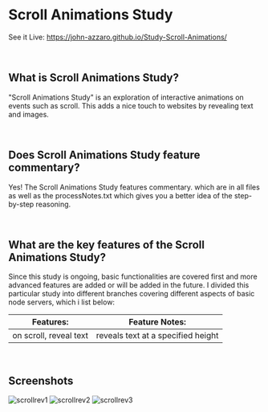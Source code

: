 # Scroll Animations Study
See it Live:  https://john-azzaro.github.io/Study-Scroll-Animations/

<br>

## What is Scroll Animations Study?
"Scroll Animations Study" is an exploration of interactive animations on events such as scroll.  This adds a nice touch to websites by revealing
text and images.

<br>

## Does Scroll Animations Study feature commentary?
Yes! The Scroll Animations Study features commentary. which are in all files as well as the processNotes.txt which gives you a better idea of the step-by-step
reasoning.  

<br>

## What are the key features of the Scroll Animations Study?
Since this study is ongoing, basic functionalities are covered first and more advanced features are added or will be added in the future.  I divided this particular study into different branches covering different aspects of basic node servers, which i list below:


| **Features:**                            | **Feature Notes:**                             |
| ---------------------------------------- | ----------------------------------------------|
|  on scroll, reveal text                  |  reveals text at a specified height                                              |

<br>

## Screenshots

![scrollrev1](https://user-images.githubusercontent.com/37447586/63073715-ebd2f900-bede-11e9-810f-8f762c1edeb9.png)
![scrollrev2](https://user-images.githubusercontent.com/37447586/63073716-ec6b8f80-bede-11e9-9543-f65cc98d53f7.png)
![scrollrev3](https://user-images.githubusercontent.com/37447586/63073719-ec6b8f80-bede-11e9-93ba-267f65c609d0.png)
